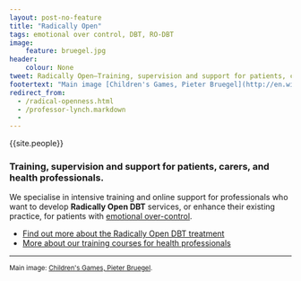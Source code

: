 ```yaml
---
layout: post-no-feature
title: "Radically Open"
tags: emotional over control, DBT, RO-DBT
image:
    feature: bruegel.jpg
header:
    colour: None
tweet: Radically Open—Training, supervision and support for patients, carers and health professionals.
footertext: "Main image [Children's Games, Pieter Bruegel](http://en.wikipedia.org/wiki/Children's_Games_(Bruegel))."
redirect_from:
  - /radical-openness.html
  - /professor-lynch.markdown
  -
---
```


{{site.people}}

### Training, supervision and support for patients, carers, and health professionals.

We specialise in intensive training and online support for professionals who want to develop **Radically Open DBT** services, or enhance their existing practice, for patients with [emotional over-control](/about/#overcontrol).

- [Find out more about the Radically Open DBT treatment](/about/)
- [More about our training courses for health professionals](/professionals/)




<hr>

<small>Main image: [Children's Games, Pieter Bruegel](http://en.wikipedia.org/wiki/Children's_Games_(Bruegel)).</small>





